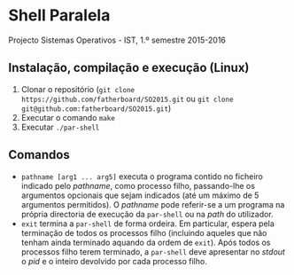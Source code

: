 # Shell Paralela
Projecto Sistemas Operativos - IST, 1.º semestre 2015-2016

## Instalação, compilação e execução (Linux) ##

1. Clonar o repositório (`git clone https://github.com/fatherboard/SO2015.git` ou `git clone git@github.com:fatherboard/SO2015.git`)
1. Executar o comando `make`
1. Executar `./par-shell`

## Comandos ##

- `pathname [arg1 ... arg5]` executa o programa contido no ficheiro indicado pelo *pathname*, como processo filho, passando-lhe os argumentos opcionais que sejam indicados (até um máximo de 5 argumentos permitidos). O *pathname* pode referir-se a um programa na própria directoria de execução da `par-shell` ou na *path* do utilizador.
- `exit` termina a `par-shell` de forma ordeira. Em particular, espera pela terminação de todos os processos filho (incluindo aqueles que não tenham ainda terminado aquando da ordem de `exit`). Após todos os processos filho terem terminado, a `par-shell` deve apresentar no *stdout* o *pid* e o inteiro devolvido por cada processo filho.
